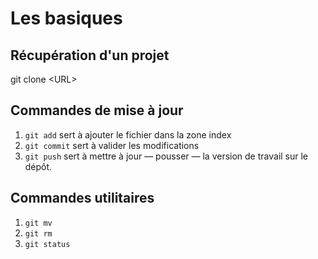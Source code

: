 # Les basiques

## Récupération d'un projet 
git clone \<URL\>

## Commandes de mise à jour
1. `git add` sert à ajouter le fichier dans la zone index
2. `git commit` sert à valider les modifications
3. `git push` sert à mettre à jour &mdash; pousser &mdash; la version de travail sur le dépôt.

## Commandes utilitaires

1. `git mv`
2. `git rm`
3. `git status`
